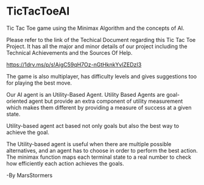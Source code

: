 # TicTacToeAI
Tic Tac Toe game using the Minimax Algorithm and the concepts of AI.

Please refer to the link of the Techical Document regarding this Tic Tac Toe Project. It has all the major and minor details of our project including the Technical Achievements and the Sources Of Help. 

https://1drv.ms/p/s!AigC59qH7Oz-nGtHknkYvlZEDzI3


The game is also multiplayer, has difficulty levels and gives suggestions too for playing the best move.

Our AI agent is an Utility-Based Agent.
Utility Based Agents are goal-oriented agent but provide an extra component of utility measurement which makes them different by providing a measure of success at a given state.

Utility-based agent act based not only goals but also the best way to achieve the goal.

The Utility-based agent is useful when there are multiple possible alternatives, and an agent has to choose in order to perform the best action.
The minimax function maps each terminal state to a real number to check how efficiently each action achieves the goals.

-By MarsStormers

